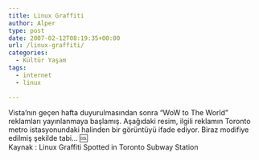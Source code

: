 ```yaml
---
title: Linux Graffiti
author: Alper
type: post
date: 2007-02-12T08:19:35+00:00
url: /linux-graffiti/
categories:
  - Kültür Yaşam
tags:
  - internet
  - linux

---
```

Vista&#8217;nın geçen hafta duyurulmasından sonra &#8220;WoW to The World&#8221; reklamları yayınlanmaya başlamış. Aşağıdaki resim, ilgili reklamın Toronto metro istasyonundaki halinden bir görüntüyü ifade ediyor. Biraz modifiye edilmiş şekilde tabi&#8230; :cool:  
Kaynak : Linux Graffiti Spotted in Toronto Subway Station